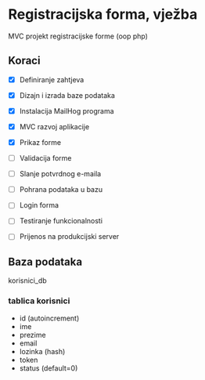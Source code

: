 # Registracijska forma, vježba

MVC projekt registracijske forme (oop php)

## Koraci

- [x] Definiranje zahtjeva
- [x] Dizajn i izrada baze podataka
- [x] Instalacija MailHog programa
- [x] MVC razvoj aplikacije
- [x] Prikaz forme
- [ ] Validacija forme
- [ ] Slanje potvrdnog e-maila
- [ ] Pohrana podataka u bazu
- [ ] Login forma
- [ ] Testiranje funkcionalnosti
- [ ] Prijenos na produkcijski server


## Baza podataka
korisnici_db
### tablica korisnici
- id (autoincrement)
- ime
- prezime
- email
- lozinka (hash)
- token
- status (default=0)